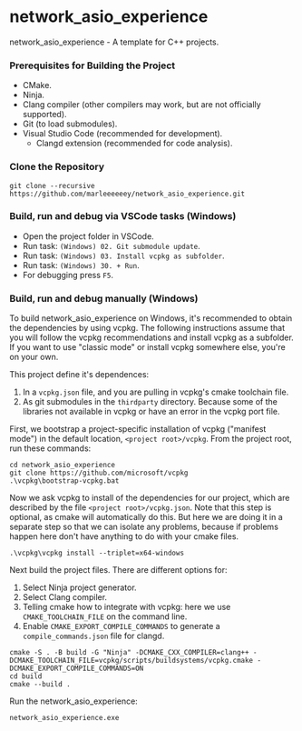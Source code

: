 # network_asio_experience

network_asio_experience - A template for C++ projects.

### Prerequisites for Building the Project

- CMake.
- Ninja.
- Clang compiler (other compilers may work, but are not officially supported).
- Git (to load submodules).
- Visual Studio Code (recommended for development).
  - Clangd extension (recommended for code analysis).

### Clone the Repository

```
git clone --recursive https://github.com/marleeeeeey/network_asio_experience.git
```

### Build, run and debug via VSCode tasks (Windows)

- Open the project folder in VSCode.
- Run task: `(Windows) 02. Git submodule update`.
- Run task: `(Windows) 03. Install vcpkg as subfolder`.
- Run task: `(Windows) 30. + Run`.
- For debugging press `F5`.

### Build, run and debug manually (Windows)

To build network_asio_experience on Windows, it's recommended to obtain the dependencies by using vcpkg. The following instructions assume that you will follow the vcpkg recommendations and install vcpkg as a subfolder. If you want to use "classic mode" or install vcpkg somewhere else, you're on your own.

This project define it's dependences:
1. In a `vcpkg.json` file, and you are pulling in vcpkg's cmake toolchain file.
2. As git submodules in the `thirdparty` directory. Because some of the libraries not available in vcpkg or have an error in the vcpkg port file.

First, we bootstrap a project-specific installation of vcpkg ("manifest mode") in the default location, `<project root>/vcpkg`. From the project root, run these commands:

```
cd network_asio_experience
git clone https://github.com/microsoft/vcpkg
.\vcpkg\bootstrap-vcpkg.bat
```

Now we ask vcpkg to install of the dependencies for our project, which are described by the file `<project root>/vcpkg.json`. Note that this step is optional, as cmake will automatically do this. But here we are doing it in a separate step so that we can isolate any problems, because if problems happen here don't have anything to do with your cmake files.

```
.\vcpkg\vcpkg install --triplet=x64-windows
```

Next build the project files. There are different options for:
1. Select Ninja project generator.
2. Select Clang compiler.
3. Telling cmake how to integrate with vcpkg: here we use `CMAKE_TOOLCHAIN_FILE` on the command line.
4. Enable `CMAKE_EXPORT_COMPILE_COMMANDS` to generate a `compile_commands.json` file for clangd.

```
cmake -S . -B build -G "Ninja" -DCMAKE_CXX_COMPILER=clang++ -DCMAKE_TOOLCHAIN_FILE=vcpkg/scripts/buildsystems/vcpkg.cmake -DCMAKE_EXPORT_COMPILE_COMMANDS=ON
cd build
cmake --build .
```

Run the network_asio_experience:

```
network_asio_experience.exe
```
